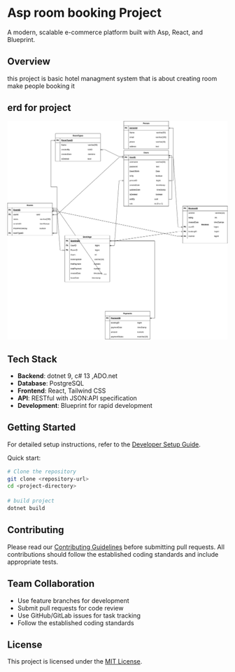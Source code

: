 # Asp room booking Project

A modern, scalable e-commerce platform built with Asp, React, and Blueprint.

## Overview

this project is basic hotel managment system that is about creating room  make people booking it

## erd for project
![plot](./images/hote_design_erd.drawio.png)

## Tech Stack

- **Backend**: dotnet 9, c# 13 ,ADO.net
- **Database**: PostgreSQL
- **Frontend**: React,  Tailwind CSS
- **API**: RESTful with JSON:API specification
- **Development**: Blueprint for rapid development


## Getting Started

For detailed setup instructions, refer to the [Developer Setup Guide](./Docs-Ecommerce/DEVELOPER-SETUP.md).

Quick start:

```bash
# Clone the repository
git clone <repository-url>
cd <project-directory>

# build project
dotnet build


```

## Contributing

Please read our [Contributing Guidelines](./CONTRIBUTING.md) before submitting pull requests. All contributions should follow the established coding standards and include appropriate tests.

## Team Collaboration

- Use feature branches for development
- Submit pull requests for code review
- Use GitHub/GitLab issues for task tracking
- Follow the established coding standards

## License

This project is licensed under the [MIT License](./LICENSE). 


